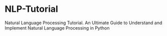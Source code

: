 # NLP-Tutorial
Natural Language Processing Tutorial. An Ultimate Guide to Understand and Implement Natural Language Processing in Python
